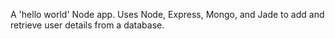 A 'hello world' Node app.
Uses Node, Express, Mongo, and Jade to add and retrieve user details from a database.
